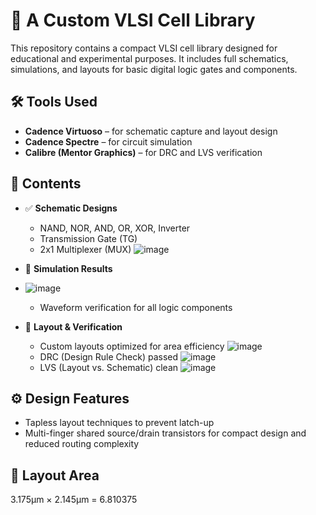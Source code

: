 # 🚀 A Custom VLSI Cell Library

This repository contains a compact VLSI cell library designed for educational and experimental purposes. It includes full schematics, simulations, and layouts for basic digital logic gates and components.

## 🛠 Tools Used

- **Cadence Virtuoso** – for schematic capture and layout design  
- **Cadence Spectre** – for circuit simulation  
- **Calibre (Mentor Graphics)** – for DRC and LVS verification

## 📁 Contents

- ✅ **Schematic Designs**
  - NAND, NOR, AND, OR, XOR, Inverter
  - Transmission Gate (TG)
  - 2x1 Multiplexer (MUX)
![image](https://github.com/user-attachments/assets/01771b97-0288-4564-9d1b-9ad0c2d81d80)


- 🧪 **Simulation Results**
- ![image](https://github.com/user-attachments/assets/b97d05c9-6695-4bfc-a7c4-01b3e91726ff)
  - Waveform verification for all logic components

- 🧱 **Layout & Verification**
  - Custom layouts optimized for area efficiency
    ![image](https://github.com/user-attachments/assets/f41e0f29-2a6b-4203-bd0e-2f25e7d50f5b)
  - DRC (Design Rule Check) passed
    ![image](https://github.com/user-attachments/assets/26d3a2dc-6855-498a-b1e4-8670c8cfbe20)
  - LVS (Layout vs. Schematic) clean
    ![image](https://github.com/user-attachments/assets/5e083447-ff75-44e8-bc8b-10386f19ee71)

## ⚙️ Design Features

- Tapless layout techniques to prevent latch-up
- Multi-finger shared source/drain transistors for compact design and reduced routing complexity

## 📐 Layout Area

3.175μm × 2.145μm = 6.810375

